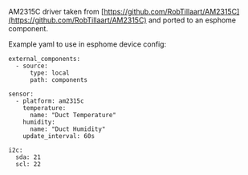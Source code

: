 AM2315C driver taken from [https://github.com/RobTillaart/AM2315C](https://github.com/RobTillaart/AM2315C) and ported to an esphome component.

Example yaml to use in esphome device config:

    external_components:
      - source:
          type: local
          path: components

    sensor:
      - platform: am2315c
        temperature:
          name: "Duct Temperature"
        humidity:
          name: "Duct Humidity"
        update_interval: 60s

    i2c:
      sda: 21
      scl: 22

